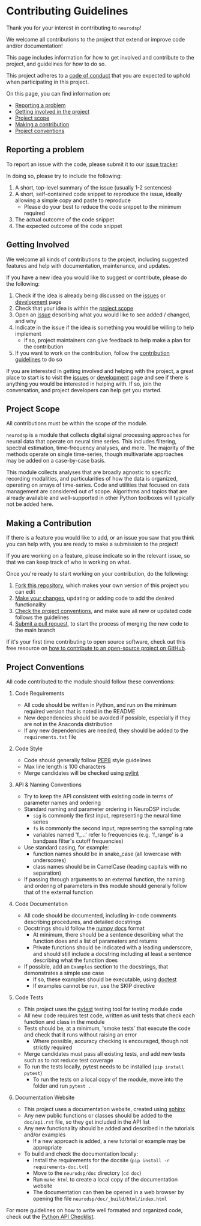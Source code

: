 # Contributing Guidelines

Thank you for your interest in contributing to `neurodsp`!

We welcome all contributions to the project that extend or improve code and/or documentation!

This page includes information for how to get involved and contribute to the project, and guidelines for how to do so.

This project adheres to a
[code of conduct](https://github.com/neurodsp-tools/neurodsp/blob/master/CODE_OF_CONDUCT.md)
that you are expected to uphold when participating in this project.

On this page, you can find information on:

* [Reporting a problem](#reporting-a-problem)
* [Getting involved in the project](#getting-involved)
* [Project scope](#project-scope)
* [Making a contribution](#making-a-contribution)
* [Project conventions](#project-conventions)

## Reporting a problem

To report an issue with the code, please submit it to our [issue tracker](https://github.com/neurodsp-tools/neurodsp/issues).

In doing so, please try to include the following:

1. A short, top-level summary of the issue (usually 1-2 sentences)
2. A short, self-contained code snippet to reproduce the issue, ideally allowing a simple copy and paste to reproduce
   - Please do your best to reduce the code snippet to the minimum required
3. The actual outcome of the code snippet
4. The expected outcome of the code snippet

## Getting Involved

We welcome all kinds of contributions to the project, including suggested features and help with documentation, maintenance, and updates.

If you have a new idea you would like to suggest or contribute, please do the following:

1. Check if the idea is already being discussed on the
   [issues](https://github.com/neurodsp-tools/neurodsp/issues) or
   [development](https://github.com/neurodsp-tools/Development) page
2. Check that your idea is within the [project scope](#project-scope)
3. Open an [issue](https://github.com/neurodsp-tools/neurodsp/issues) describing
   what you would like to see added / changed, and why
4. Indicate in the issue if the idea is something you would be willing to help implement
   - if so, project maintainers can give feedback to help make a plan for the contribution
5. If you want to work on the contribution, follow the [contribution guidelines](#making-a-contribution) to do so

If you are interested in getting involved and helping with the project, a great place to start is to visit the
[issues](https://github.com/neurodsp-tools/neurodsp/issues) or
[development](https://github.com/neurodsp-tools/Development) page
and see if there is anything you would be interested in helping with. If so, join the conversation, and project developers can help get you started.

## Project Scope

All contributions must be within the scope of the module.

`neurodsp` is a module that collects digital signal processing approaches for neural data that operate on neural time series. This includes filtering, spectral estimation, time-frequency analyses, and more. The majority of the methods operate on single time-series, though multivariate approaches may be added on a case-by-case basis.

This module collects analyses that are broadly agnostic to specific recording modalities, and particularities of how the data is organized, operating on arrays of time-series. Code and utilities that focused on data management are considered out of scope. Algorithms and topics that are already available and well-supported in other Python toolboxes will typically not be added here.

## Making a Contribution

If there is a feature you would like to add, or an issue you saw that you think you can help with, you are ready to make a submission to the project!

If you are working on a feature, please indicate so in the relevant issue, so that we can keep track of who is working on what.

Once you're ready to start working on your contribution, do the following:

1. [Fork this repository](https://help.github.com/articles/fork-a-repo/), which makes your own version of this project you can edit
2. [Make your changes](https://guides.github.com/activities/forking/#making-changes), updating or adding code to add the desired functionality
3. [Check the project conventions](#project-conventions), and make sure all new or updated code follows the guidelines
4. [Submit a pull request](https://help.github.com/articles/proposing-changes-to-a-project-with-pull-requests/), to start the process of merging the new code to the main branch

If it's your first time contributing to open source software, check out this free resource on [how to contribute to an open-source project on GitHub](https://app.egghead.io/courses/how-to-contribute-to-an-open-source-project-on-github).

## Project Conventions

All code contributed to the module should follow these conventions:

1. Code Requirements
    * All code should be written in Python, and run on the minimum required version that is noted in the README
    * New dependencies should be avoided if possible, especially if they are not in the Anaconda distribution
    * If any new dependencies are needed, they should be added to the `requirements.txt` file

2. Code Style
    * Code should generally follow [PEP8](https://www.python.org/dev/peps/pep-0008/) style guidelines
    * Max line length is 100 characters
    * Merge candidates will be checked using [pylint](https://www.pylint.org)

3. API & Naming Conventions
    * Try to keep the API consistent with existing code in terms of parameter names and ordering
    * Standard naming and parameter ordering in NeuroDSP include:
        * `sig` is commonly the first input, representing the neural time series
        * `fs` is commonly the second input, representing the sampling rate
        * variables named 'f_...' refer to frequencies (e.g. 'f_range' is a bandpass filter's cutoff frequencies)
    * Use standard casing, for example:
         * function names should be in snake_case (all lowercase with underscores)
         * class names should be in CamelCase (leading capitals with no separation)
    * If passing through arguments to an external function, the naming and ordering of parameters in this module should generally follow that of the external function

4. Code Documentation
    * All code should be documented, including in-code comments describing procedures, and detailed docstrings
    * Docstrings should follow the [numpy docs](https://numpydoc.readthedocs.io/en/latest/format.html#docstring-standard) format
        * At minimum, there should be a sentence describing what the function does and a list of parameters and returns
        * Private functions should be indicated with a leading underscore, and should still include a docstring including at least a sentence describing what the function does
    * If possible, add an `Examples` section to the docstrings, that demonstrates a simple use case
        * If so, these examples should be executable, using [doctest](https://docs.python.org/3/library/doctest.html)
        * If examples cannot be run, use the SKIP directive

5. Code Tests
    * This project uses the [pytest](https://docs.pytest.org/en/latest/) testing tool for testing module code
    * All new code requires test code, written as unit tests that check each function and class in the module
    * Tests should be, at a minimum, 'smoke tests' that execute the code and check that it runs without raising an error
        * Where possible, accuracy checking is encouraged, though not strictly required
    * Merge candidates must pass all existing tests, and add new tests such as to not reduce test coverage
    * To run the tests locally, pytest needs to be installed (`pip install pytest`)
        * To run the tests on a local copy of the module, move into the folder and run `pytest .`

6. Documentation Website
    * This project uses a documentation website, created using [sphinx](https://www.sphinx-doc.org/)
    * Any new public functions or classes should be added to the `doc/api.rst` file, so they get included in the API list
    * Any new functionality should be added and described in the tutorials and/or examples
        * If a new approach is added, a new tutorial or example may be appropriate
    * To build and check the documentation locally:
        * Install the requirements for the docsite (`pip install -r requirements-doc.txt`)
        * Move to the `neurodsp/doc` directory (`cd doc`)
        * Run `make html` to create a local copy of the documentation website
        * The documentation can then be opened in a web browser by opening the file `neurodsp/doc/_build/html/index.html`

For more guidelines on how to write well formated and organized code, check out the [Python API Checklist](http://python.apichecklist.com).
